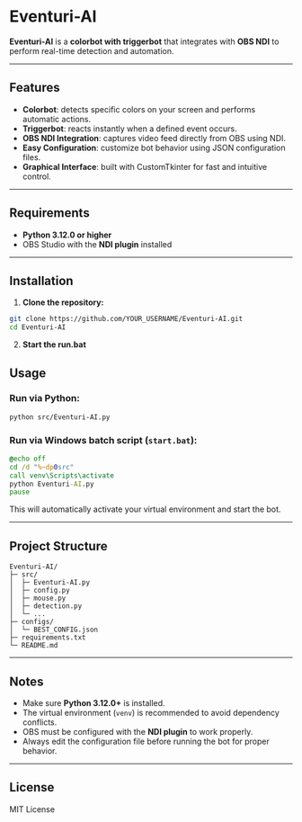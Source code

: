 # Eventuri-AI

**Eventuri-AI** is a **colorbot with triggerbot** that integrates with **OBS NDI** to perform real-time detection and automation.

---

## Features

- **Colorbot**: detects specific colors on your screen and performs automatic actions.  
- **Triggerbot**: reacts instantly when a defined event occurs.  
- **OBS NDI Integration**: captures video feed directly from OBS using NDI.  
- **Easy Configuration**: customize bot behavior using JSON configuration files.  
- **Graphical Interface**: built with CustomTkinter for fast and intuitive control.

---

## Requirements

- **Python 3.12.0 or higher**  
- OBS Studio with the **NDI plugin** installed

---

## Installation

1. **Clone the repository:**

```bash
git clone https://github.com/YOUR_USERNAME/Eventuri-AI.git
cd Eventuri-AI
```

2. **Start the run.bat**


## Usage

### Run via Python:

```bash
python src/Eventuri-AI.py
```

### Run via Windows batch script (`start.bat`):

```bat
@echo off
cd /d "%~dp0src"
call venv\Scripts\activate
python Eventuri-AI.py
pause
```

This will automatically activate your virtual environment and start the bot.

---

## Project Structure

```
Eventuri-AI/
├─ src/
│  ├─ Eventuri-AI.py
│  ├─ config.py
│  ├─ mouse.py
│  ├─ detection.py
│  └─ ...
├─ configs/
│  └─ BEST_CONFIG.json
├─ requirements.txt
└─ README.md
```

---

## Notes

- Make sure **Python 3.12.0+** is installed.  
- The virtual environment (`venv`) is recommended to avoid dependency conflicts.  
- OBS must be configured with the **NDI plugin** to work properly.  
- Always edit the configuration file before running the bot for proper behavior.

---

## License

MIT License

